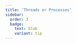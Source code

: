 ```yaml
---
title: 'Threads or Processes'
sidebar:
  order: 3
  badge:
    text: Stub
    variant: tip
---
```


 